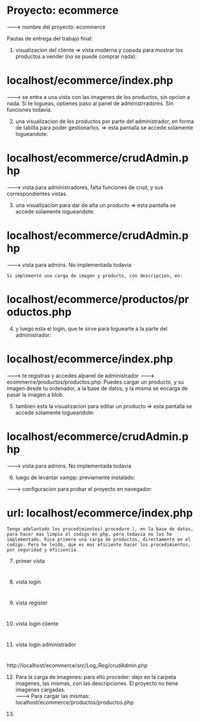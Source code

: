 # Proyecto: ecommerce
---> nombre del proyecto: ecommerce


Pautas de entrega del trabajo final: 

1) visualizacion del cliente => vista moderna y copada para mostrar los productos a vender (no se puede comprar nada): 

# localhost/ecommerce/index.php
 ---> se entra a una vista con las imagenes de los productos, sin opcion a nada. Si te logueas, optienes paso al panel de administrradores. Sin funciones todavia. 


2) una visualizacion de los productos por parte del administrador, en forma de tablita para poder gestionarlos. => esta pantalla se accede solamente logueandote:

# localhost/ecommerce/crudAdmin.php 
---> vista para administradores, falta funciones de crud, y sus correspondientes vistas. 


3) una visualizacion para dar de alta un producto => esta pantalla se accede solamente logueandote: 

# localhost/ecommerce/crudAdmin.php
 ---> vista para admins. No implementada todavia

    Si implementé una carga de imagen y producto, con descripcion, en:

# localhost/ecommerce/productos/productos.php

4) y luego esta el login, que te sirve para loguearte a la parte del administrador:


# localhost/ecommerce/index.php
 ---> te registras y accedes alpanel de administrador ---> ecommerce/productos/productos.php. Puedes cargar un producto, y su imagen desde tu ordenador, a la base de datos, y la misma se encarga de pasar la imagen a blob.

5) tambien esta la visualizacion para editar un producto => esta pantalla se accede solamente logueandote:

# localhost/ecommerce/crudAdmin.php
 ---> vista para admins. No implementada todavia


6) luego de levantar xampp: previamente instalado:

 ---> configuracion para probar el proyecto en navegador: 
# url: localhost/ecommerce/index.php

    Tengo adelantado los procedimientos( procedure ), en la base de datos, para hacer mas limpio el codigo en php, pero todavia no los he implementado. hice primero una carga de productos, directamente en el codigo. Pero he leido, que es mas eficiente hacer los procedimientos, por seguridad y eficiencia. 

7) primer vista 

# 

8) vista login

# 

9) vista register

# 

10) vista login cliente

# 

11) vista login administrador

# 
http://localhost/ecommerce/src/Log_Reg/crudAdmin.php

12) Para la carga de imagenes: para ello proceder: dejo en la carpeta imagenes, las mismas, con las descripciones. El proyecto no tiene imagenes cargadas.   
 ---> Para cargar las mismas: localhost/ecommerce/productos/productos.php

13) 